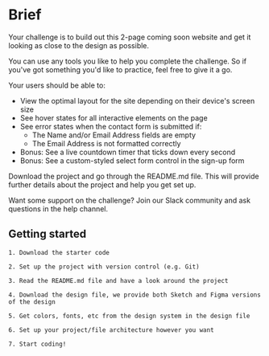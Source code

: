 # Brief

Your challenge is to build out this 2-page coming soon website and get it looking as close to the design as possible.

You can use any tools you like to help you complete the challenge. So if you've got something you'd like to practice, feel free to give it a go.

Your users should be able to:

- View the optimal layout for the site depending on their device's screen size
- See hover states for all interactive elements on the page
- See error states when the contact form is submitted if:
  - The Name and/or Email Address fields are empty
  - The Email Address is not formatted correctly
- Bonus: See a live countdown timer that ticks down every second
- Bonus: See a custom-styled select form control in the sign-up form

Download the project and go through the README.md file. This will provide further details about the project and help you get set up.

Want some support on the challenge? Join our Slack community and ask questions in the help channel.

## Getting started

    1. Download the starter code

    2. Set up the project with version control (e.g. Git)

    3. Read the README.md file and have a look around the project

    4. Download the design file, we provide both Sketch and Figma versions of the design

    5. Get colors, fonts, etc from the design system in the design file

    6. Set up your project/file architecture however you want

    7. Start coding!
